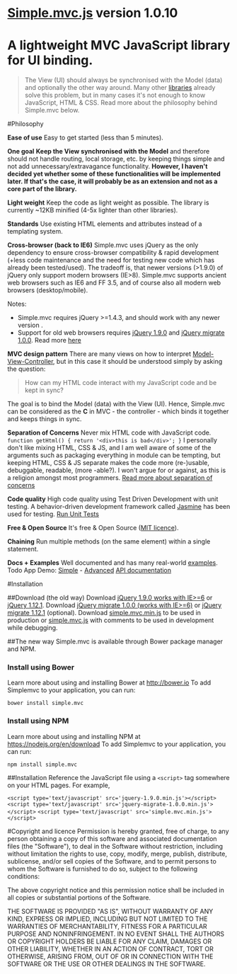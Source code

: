 [Simple.mvc.js](//hammerbenjamin.com/simplemvc) version 1.0.10
=========

A lightweight MVC JavaScript library for UI binding.
=========

> The View (UI) should always be synchronised with the Model (data) and optionally the other way around. Many other [libraries](//todomvc.com) already solve this problem, but in many cases it's not enough to know JavaScript, HTML & CSS. Read more about the philosophy behind Simple.mvc below.



#Philosophy

**Ease of use**
Easy to get started (less than 5 minutes).

**One goal**
**Keep the View synchronised with the Model** and therefore should not handle routing, local storage, etc. by keeping things simple and not add unnecessary/extravagance functionality. **However, I haven't decided yet whether some of these functionalities will be implemented later. If that's the case, it will probably be as an extension and not as a core part of the library.**

**Light weight**
Keep the code as light weight as possible. The library is currently ~12KB minified (4-5x lighter than other libraries).

**Standards**
Use existing HTML elements and attributes instead of a templating system.

**Cross-browser (back to IE6)**
Simple.mvc uses jQuery as the only dependency to ensure cross-browser compatibility & rapid development (+less code maintenance and the need for testing new code which has already been tested/used). The tradeoff is, that  newer versions (>1.9.0) of jQuery only support modern browsers (IE>8). Simple.mvc supports ancient web browsers such as IE6 and FF 3.5, and of course also all modern web browsers (desktop/mobile).

Notes: 

 - Simple.mvc requires jQuery >=1.4.3, and should work with any newer version .
 - Support for old web browsers requires [jQuery 1.9.0](//code.jquery.com/jquery-1.9.0.min.js) and [jQuery migrate 1.0.0](//code.jquery.com/jquery-migrate-1.0.0.min.js). Read more [here](http://blog.jquery.com/2013/01/15/jquery-1-9-final-jquery-2-0-beta-migrate-final-released)

**MVC design pattern**
There are many views on how to interpret [Model-View-Controller](//en.wikipedia.org/wiki/Model%E2%80%93view%E2%80%93controller), but in this case it should be understood simply by asking the question:

> How can my HTML code interact with my JavaScript code and be kept in sync?

The goal is to bind the Model (data) with the View (UI). Hence, Simple.mvc can be considered as the **C** in MVC - the controller - which binds it together and keeps things in sync.

**Separation of Concerns**
Never mix HTML code with JavaScript code. 
`function getHtml() { return '<div>this is bad</div>'; }` 
I personally don't like mixing HTML, CSS & JS, and I am well aware of some of the arguments such as packaging everything in module can be tempting, but keeping HTML, CSS & JS separate makes the code more (re-)usable, debuggable, readable, (more -able?). I won't argue for or against, as this is a religion amongst most programmers.
[Read more about separation of concerns](//en.wikipedia.org/wiki/Separation_of_concerns)

**Code quality**
High code quality using Test Driven Development with unit testing. A behavior-driven development framework called [Jasmine](//pivotal.github.com/jasmine) has been used for testing.
[Run Unit Tests](http://hammerbenjamin.com/simplemvc/simple.mvc.unit.test.html)

**Free & Open Source**
It's free & Open Source ([MIT licence](//opensource.org/licenses/MIT)).

**Chaining**
Run multiple methods (on the same element) within a single statement.

**Docs + Examples**
Well documented and has many real-world [examples](http://hammerbenjamin.com/simplemvc/examples). 
Todo App Demo: [Simple](http://hammerbenjamin.com/simplemvc/examples/todo/simple) - [Advanced](http://hammerbenjamin.com/simplemvc/examples/todo/advanced)
[API documentation](http://hammerbenjamin.com/simplemvc/docs)

#Installation

##Download (the old way)
Download [jQuery 1.9.0 works with IE>=6](//code.jquery.com/jquery-1.9.0.min.js) or [jQuery 1.12.1](//code.jquery.com/jquery-1.12.1.min.js).
Download [jQuery migrate 1.0.0 (works with IE>=6)](//code.jquery.com/jquery-migrate-1.0.0.min.js) or [jQuery migrate 1.12.1](//code.jquery.com/jquery-migrate-1.2.1.min.js) (optional).
Download [simple.mvc.min.js](//raw.github.com/bnji/simplemvc/master/simple.mvc.min.js) to be used in production or [simple.mvc.js](//raw.github.com/bnji/simplemvc/master/simple.mvc.js) with comments to be used in development while debugging.

##The new way
Simple.mvc is available through Bower package manager and NPM.

### Install using Bower
Learn more about using and installing Bower at http://bower.io
To add Simplemvc to your application, you can run:

`bower install simple.mvc`

### Install using NPM
Learn more about using and installing NPM at https://nodejs.org/en/download
To add Simplemvc to your application, you can run:

`npm install simple.mvc`


##Installation
Reference the JavaScript file using a `<script>` tag somewhere on your HTML pages. For example,

`<script type='text/javascript' src='jquery-1.9.0.min.js'></script>`
`<script type='text/javascript' src='jquery-migrate-1.0.0.min.js'></script>`
`<script type='text/javascript' src='simple.mvc.min.js'></script>`

#Copyright and licence
Permission is hereby granted, free of charge, to any person obtaining a copy of this software and associated documentation files (the "Software"), to deal in the Software without restriction, including without limitation the rights to use, copy, modify, merge, publish, distribute, sublicense, and/or sell copies of the Software, and to permit persons to whom the Software is furnished to do so, subject to the following conditions:

The above copyright notice and this permission notice shall be included in all copies or substantial portions of the Software.

THE SOFTWARE IS PROVIDED "AS IS", WITHOUT WARRANTY OF ANY KIND, EXPRESS OR IMPLIED, INCLUDING BUT NOT LIMITED TO THE WARRANTIES OF MERCHANTABILITY, FITNESS FOR A PARTICULAR PURPOSE AND NONINFRINGEMENT. IN NO EVENT SHALL THE AUTHORS OR COPYRIGHT HOLDERS BE LIABLE FOR ANY CLAIM, DAMAGES OR OTHER LIABILITY, WHETHER IN AN ACTION OF CONTRACT, TORT OR OTHERWISE, ARISING FROM, OUT OF OR IN CONNECTION WITH THE SOFTWARE OR THE USE OR OTHER DEALINGS IN THE SOFTWARE.
